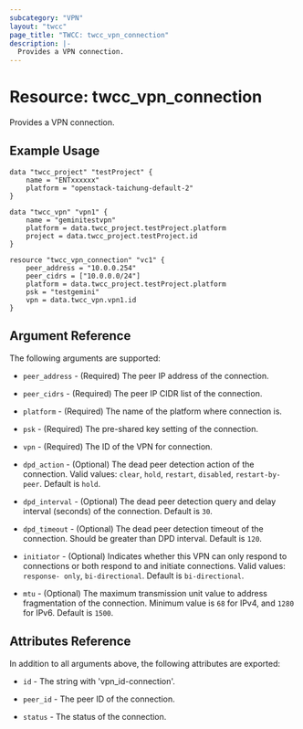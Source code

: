 ```yaml
---
subcategory: "VPN"
layout: "twcc"
page_title: "TWCC: twcc_vpn_connection"
description: |-
  Provides a VPN connection.
---
```


# Resource: twcc_vpn_connection

Provides a VPN connection.

## Example Usage

```hcl
data "twcc_project" "testProject" {
    name = "ENTxxxxxx"
    platform = "openstack-taichung-default-2"
}

data "twcc_vpn" "vpn1" {
    name = "geminitestvpn"
    platform = data.twcc_project.testProject.platform
    project = data.twcc_project.testProject.id
}

resource "twcc_vpn_connection" "vc1" {
    peer_address = "10.0.0.254"
    peer_cidrs = ["10.0.0.0/24"]
    platform = data.twcc_project.testProject.platform
    psk = "testgemini"
    vpn = data.twcc_vpn.vpn1.id
}
```

## Argument Reference

The following arguments are supported:

* `peer_address` - (Required) The peer IP address of the connection.

* `peer_cidrs` - (Required) The peer IP CIDR list of the connection.

* `platform` - (Required) The name of the platform where connection is.

* `psk` - (Required) The pre-shared key setting of the connection.

* `vpn` - (Required) The ID of the VPN for connection.

* `dpd_action` - (Optional) The dead peer detection action of the connection. Valid values: `clear`, `hold`, `restart`, `disabled`, `restart-by-peer`. Default is `hold`.

* `dpd_interval` - (Optional) The dead peer detection query and delay interval (seconds) of the connection. Default is `30`.

* `dpd_timeout` - (Optional) The dead peer detection timeout of the connection. Should be greater than DPD interval. Default is `120`.

* `initiator` - (Optional) Indicates whether this VPN can only respond to connections or both respond to and initiate connections. Valid values: `response- only`, `bi-directional`. Default is `bi-directional`.

* `mtu` - (Optional) The maximum transmission unit value to address fragmentation of the connection. Minimum value is `68` for IPv4, and `1280` for IPv6. Default is `1500`.

## Attributes Reference

In addition to all arguments above, the following attributes are exported:

* `id` - The string with 'vpn_id-connection'.

* `peer_id` - The peer ID of the connection.

* `status` - The status of the connection.
